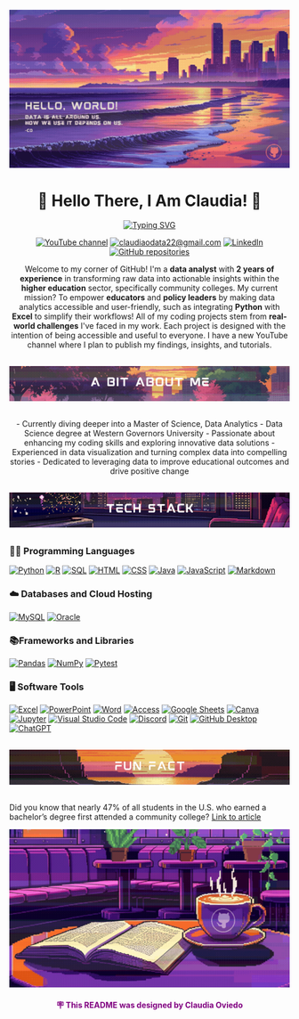 <!-- Header -->
<a href="https://github.com/coviedo22-creator/Helloworld/blob/main/GitHub-Cover-1.gif">
  <p align="center">
    <img src="https://github.com/coviedo22-creator/Helloworld/blob/main/GitHub-Cover-1.gif" alt="Sunset City GIF" style="width:auto; height:auto"/>
</a>

<h1 align="center"> 🌆 Hello There, I Am Claudia! 💫 </h1>
<!-- Intro Typing SVG -->
<p align="center">
<a href="https://git.io/typing-svg"><img src="https://readme-typing-svg.demolab.com?font=Gugi&size=25&pause=1000&color=FFB202&width=435&lines=Data+analyst+in+higher+education;Educator+and+explorer+of+knowledge;Love+to+transform+data+into+insights;Join+my+quest+as+a+data+alchemist!" alt="Typing SVG" /></a>
</p>

<!-- Social Media & Contact -->
  <p align="center">
    <a href="https://www.youtube.com/@claudia-data-alchemist">
      <img alt="YouTube channel" title="Subscribe to my YouTube channel"
      src="https://custom-icon-badges.demolab.com/badge/-Subscribe-red?style=for-the-badge&logo=video&logoColor=white"/></a>
    <a href="mailto:claudiaodata22@gmail.com">
      <img alt="claudiaodata22@gmail.com" title="Contact me"
      src="https://custom-icon-badges.demolab.com/badge/-Email-purple?style=for-the-badge&logo=mention&logoColor=white"/></a>
    <a href="https://www.linkedin.com/in/claudiaoviedo">
      <img alt="LinkedIn" title="Connect with me"
      src="https://custom-icon-badges.demolab.com/badge/-LinkedInn-blue?style=for-the-badge&logo=workflow&logoColor=white"/></a>
    <a href="https://github.com/coviedo22-creator/coviedo22-creator/projects?query=is%3Aopen">
      <img alt="GitHub repositories" title="My Repositories"
      src="https://custom-icon-badges.demolab.com/badge/-My%20Repos-darkgreen?style=for-the-badge&logoColor=white&logo=repo"/></a>
  </p>

<!-- Intro -->
<p align="center">
Welcome to my corner of GitHub! I'm a <strong>data analyst</strong> with <strong>2 years of experience</strong> in transforming raw data into actionable insights within the <strong>higher education</strong> sector, specifically community colleges. My current mission? To empower <strong>educators</strong> and <strong>policy leaders</strong> by making data analytics accessible and user-friendly, such as integrating <strong>Python</strong> with <strong>Excel</strong> to simplify their workflows! All of my coding projects stem from <strong>real-world challenges</strong> I've faced in my work. Each project is designed with the intention of being accessible and useful to everyone. I have a new YouTube channel where I plan to publish my findings, insights, and tutorials.
</p>

##

<!-- Section Header -->
<a href="https://github.com/coviedo22-creator/Helloworld/blob/main/a-bit-about-me-section-art.gif">
  <p align="center">
    <img src="https://github.com/coviedo22-creator/Helloworld/blob/main/a-bit-about-me-section-art.gif" alt="Park City GIF" style="width:auto; height:auto"/>
</a>

##
<p align="center">
- Currently diving deeper into a Master of Science, Data Analytics - Data Science degree at Western Governors University
- Passionate about enhancing my coding skills and exploring innovative data solutions
- Experienced in data visualization and turning complex data into compelling stories
- Dedicated to leveraging data to improve educational outcomes and drive positive change
 </p> 
 
##
<!-- Section Header -->
<a href="https://github.com/coviedo22-creator/Helloworld/blob/main/tech-stack-section-art.gif">
  <p align="center">
    <img src="https://github.com/coviedo22-creator/Helloworld/blob/main/tech-stack-section-art.gif" alt="Apartment City GIF" style="width:auto; height:auto"/>
</a>

##
  <!-- Some badges are from https://github.com/Ileriayo/markdown-badges -->

  <h3>👩‍💻 Programming Languages</h3>
  <p align="center">
  <p>
      <a href="#"><img alt="Python" src="https://img.shields.io/badge/Python-14354C.svg?logo=python&logoColor=white"></a>
      <a href="#"><img alt="R" src="https://img.shields.io/badge/R-276DC3.svg?logo=r&logoColor=white"></a>
      <a href="#"><img alt="SQL" src="https://custom-icon-badges.demolab.com/badge/SQL-025E8C.svg?logo=database&logoColor=white"></a>
      <a href="#"><img alt="HTML" src="https://img.shields.io/badge/HTML-E34F26.svg?logo=html5&logoColor=white"></a>
      <a href="#"><img alt="CSS" src="https://img.shields.io/badge/CSS-1572B6.svg?logo=css3&logoColor=white"></a>
      <a href="#"><img alt="Java" src="https://custom-icon-badges.demolab.com/badge/Java-007396.svg?logo=java&logoColor=white"></a>
      <a href="#"><img alt="JavaScript" src="https://img.shields.io/badge/JavaScript-F7DF1E.svg?logo=javascript&logoColor=black"></a>
      <a href="#"><img alt="Markdown" src="https://img.shields.io/badge/Markdown-000000.svg?logo=markdown&logoColor=white"></a>
  </p>

  <h3>☁️ Databases and Cloud Hosting</h3>

  <p>
      <a href="#"><img alt="MySQL" src="https://img.shields.io/badge/MySQL-00f.svg?logo=mysql&logoColor=white"></a>
      <a href="#"><img alt="Oracle" src ="https://img.shields.io/badge/Oracle-F00000.svg?logo=oracle&logoColor=white"></a>
  </p>

<h3>📚Frameworks and Libraries</h3>

  <p>
      <a href="#"><img alt="Pandas" src="https://img.shields.io/badge/Pandas-150458.svg?logo=pandas&logoColor=white"></a>
      <a href="#"><img alt="NumPy" src="https://img.shields.io/badge/Numpy-013243.svg?logo=numpy&logoColor=white"></a>
      <a href="#"><img alt="Pytest" src="https://img.shields.io/badge/Pytest-0A9EDC.svg?logo=pytest&logoColor=white"></a> 
  </p>

  <h3>🖥️ Software Tools</h3>

  <p>
      <a href="#"><img alt="Excel" src="https://img.shields.io/badge/Microsoft_Excel-217346.svg?logo=microsoft-excel&logoColor=white"></a>
      <a href="#"><img alt="PowerPoint" src="https://img.shields.io/badge/Microsoft_PowerPoint-B7472A?logo=microsoft-powerpoint&logoColor=white)"></a>
      <a href="#"><img alt="Word" src="https://img.shields.io/badge/Microsoft_Word-2B579A?logo=microsoft-word&logoColor=white"></a>
      <a href="#"><img alt="Access" src="https://img.shields.io/badge/Microsoft_Access-A4373A?logo=microsoft-access&logoColor=white"></a>
      <a href="#"><img alt="Google Sheets" src="https://img.shields.io/badge/Sheets-34A853.svg?logo=google%20sheets&logoColor=white"></a>
      <a href="#"><img alt="Canva" src="https://img.shields.io/badge/Canva-%2300C4CC.svg?logo=Canva&logoColor=white"></a>
      <a href="#"><img alt="Jupyter" src="https://img.shields.io/badge/Jupyter-F37626.svg?logo=Jupyter&logoColor=white"></a>
      <a href="#"><img alt="Visual Studio Code" src="https://img.shields.io/badge/Visual%20Studio%20Code-0078d7.svg?logo=visual-studio-code&logoColor=white"></a>
      <a href="#"><img alt="Discord" src="https://img.shields.io/badge/-Discord-5865F2.svg?logo=discord&logoColor=white"></a>
      <a href="#"><img alt="Git" src="https://img.shields.io/badge/Git-F05033.svg?logo=git&logoColor=white"></a>
      <a href="#"><img alt="GitHub Desktop" src="https://img.shields.io/badge/GitHub%20Desktop-8034A9.svg?logo=github&logoColor=white"></a>
      <a href="#"><img alt="ChatGPT" src="https://img.shields.io/badge/chatGPT-74aa9c?logo=openai&logoColor=white"></a>
  </p>

##

<!-- Section Header -->
<a href="https://github.com/coviedo22-creator/Helloworld/blob/main/fun-fact-section-art.gif">
  <p align="center">
    <img src="https://github.com/coviedo22-creator/Helloworld/blob/main/fun-fact-section-art.gif" alt="Park City GIF" style="width:auto; height:auto"/>
</a>

##
Did you know that nearly 47% of all students in the U.S. who earned a bachelor’s degree first attended a community college? [Link to article](https://nscresearchcenter.org/snapshotreport-twoyearcontributionfouryearcompletions26/)

<!-- Footer -->
<a href="https://github.com/coviedo22-creator/Helloworld/blob/main/GitHub-Cover-Footer-1.gif">
 <p align="center">
   <img src="https://github.com/coviedo22-creator/Helloworld/blob/main/GitHub-Cover-Footer-1.gif" alt="Cafe GIF" style="width:auto; height:auto"/>
</a>

<h4 align="center" style="color:purple"> 🪧 This README was designed by Claudia Oviedo </h4>


